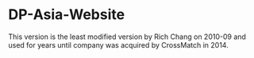 DP-Asia-Website
===============

This version is the least modified version by Rich Chang on 2010-09 and used for years until company was acquired by CrossMatch in 2014.
